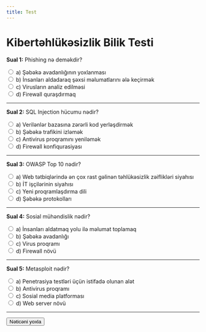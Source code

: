 ```yaml
---
title: Test
---
```


# Kibertəhlükəsizlik Bilik Testi

<form id="quizForm">

  <div>
    <p><strong>Sual 1:</strong> Phishing nə deməkdir?</p>
    <input type="radio" id="q1a" name="q1" value="a">
    <label for="q1a">a) Şəbəkə avadanlığının yoxlanması</label><br>
    <input type="radio" id="q1b" name="q1" value="b">
    <label for="q1b">b) İnsanları aldadaraq şəxsi məlumatlarını ələ keçirmək</label><br>
    <input type="radio" id="q1c" name="q1" value="c">
    <label for="q1c">c) Virusların analiz edilməsi</label><br>
    <input type="radio" id="q1d" name="q1" value="d">
    <label for="q1d">d) Firewall quraşdırmaq</label>
  </div>
  <hr>

  <div>
    <p><strong>Sual 2:</strong> SQL Injection hücumu nədir?</p>
    <input type="radio" id="q2a" name="q2" value="a">
    <label for="q2a">a) Verilənlər bazasına zərərli kod yerləşdirmək</label><br>
    <input type="radio" id="q2b" name="q2" value="b">
    <label for="q2b">b) Şəbəkə trafikini izləmək</label><br>
    <input type="radio" id="q2c" name="q2" value="c">
    <label for="q2c">c) Antivirus proqramını yeniləmək</label><br>
    <input type="radio" id="q2d" name="q2" value="d">
    <label for="q2d">d) Firewall konfiqurasiyası</label>
  </div>
  <hr>

  <div>
    <p><strong>Sual 3:</strong> OWASP Top 10 nədir?</p>
    <input type="radio" id="q3a" name="q3" value="a">
    <label for="q3a">a) Web tətbiqlərində ən çox rast gəlinən təhlükəsizlik zəiflikləri siyahısı</label><br>
    <input type="radio" id="q3b" name="q3" value="b">
    <label for="q3b">b) İT işçilərinin siyahısı</label><br>
    <input type="radio" id="q3c" name="q3" value="c">
    <label for="q3c">c) Yeni proqramlaşdırma dili</label><br>
    <input type="radio" id="q3d" name="q3" value="d">
    <label for="q3d">d) Şəbəkə protokolları</label>
  </div>
  <hr>

  <div>
    <p><strong>Sual 4:</strong> Sosial mühəndislik nədir?</p>
    <input type="radio" id="q4a" name="q4" value="a">
    <label for="q4a">a) İnsanları aldatmaq yolu ilə məlumat toplamaq</label><br>
    <input type="radio" id="q4b" name="q4" value="b">
    <label for="q4b">b) Şəbəkə avadanlığı</label><br>
    <input type="radio" id="q4c" name="q4" value="c">
    <label for="q4c">c) Virus proqramı</label><br>
    <input type="radio" id="q4d" name="q4" value="d">
    <label for="q4d">d) Firewall növü</label>
  </div>
  <hr>

  <div>
    <p><strong>Sual 5:</strong> Metasploit nədir?</p>
    <input type="radio" id="q5a" name="q5" value="a">
    <label for="q5a">a) Penetrasiya testləri üçün istifadə olunan alət</label><br>
    <input type="radio" id="q5b" name="q5" value="b">
    <label for="q5b">b) Antivirus proqramı</label><br>
    <input type="radio" id="q5c" name="q5" value="c">
    <label for="q5c">c) Sosial media platforması</label><br>
    <input type="radio" id="q5d" name="q5" value="d">
    <label for="q5d">d) Web server növü</label>
  </div>
  <hr>

  <button type="button" onclick="checkAnswers()">Nəticəni yoxla</button>
</form>

<script>
function checkAnswers() {
  const correctAnswers = {
    q1: 'b',
    q2: 'a',
    q3: 'a',
    q4: 'a',
    q5: 'a'
  };
  let score = 0;
  let unanswered = [];

  for (let i = 1; i <= 5; i++) {
    const qName = 'q' + i;
    const radios = document.getElementsByName(qName);
    let answered = false;
    for (const radio of radios) {
      if (radio.checked) {
        answered = true;
        if (radio.value === correctAnswers[qName]) {
          score += 5;
        }
        break;
      }
    }
    if (!answered) {
      unanswered.push(i);
    }
  }

  if (unanswered.length > 0) {
    alert("Zəhmət olmasa, bütün sualları cavablandırın! Cavablandırılmamış suallar: " + unanswered.join(", "));
    return;
  }

  alert("Test tamamlandı! Sizin nəticəniz: " + score + "/25 bal");
}
</script>
